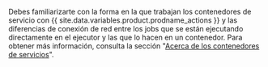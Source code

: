 Debes familiarizarte con la forma en la que trabajan los contenedores de servicio con {{ site.data.variables.product.prodname_actions }} y las diferencias de conexión de red entre los jobs que se están ejecutando directamente en el ejecutor y las que lo hacen en un contenedor. Para obtener más información, consulta la sección "[Acerca de los contenedores de servicios](/actions/automating-your-workflow-with-github-actions/about-service-containers)".

